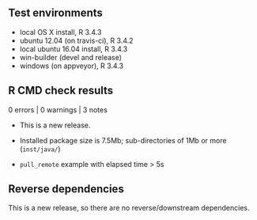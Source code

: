 ## Test environments
* local OS X install, R 3.4.3
* ubuntu 12.04 (on travis-ci), R 3.4.2
* local ubuntu 16.04 install, R 3.4.3
* win-builder (devel and release)
* windows (on appveyor), R 3.4.3

## R CMD check results

0 errors | 0 warnings | 3 notes

* This is a new release.

* Installed package size is 7.5Mb; sub-directories of 1Mb or more (`inst/java/`)

* `pull_remote` example with elapsed time > 5s

## Reverse dependencies
This is a new release, so there are no reverse/downstream dependencies.

